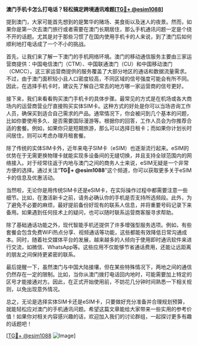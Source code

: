 **澳门手机卡怎么打电话？轻松搞定跨境通讯难题[[TG💪+ @esim1088](https://t.me/s/esim1088)]**

提到澳门，大家可能首先想到的是繁华的赌场、美食街以及迷人的夜景。然而，如果你是第一次去澳门旅行或者需要在澳门长期居住，那么手机通讯问题一定是个绕不开的话题。尤其是对于那些习惯了在国内使用手机卡的人来说，到了澳门后如何顺利地打电话成了一个不小的挑战。

首先，让我们来了解一下澳门的手机网络环境。澳门的移动通信服务主要由三家运营商提供：中国电信澳门（CTM）、中国联通澳门（CU）和中国移动澳门（CMCC）。这三家运营商提供的服务覆盖了大部分地区的通话和数据流量需求。不过，由于澳门面积较小且人口密度较高，不同区域的信号强度可能会有所不同。因此，在选择手机卡时，建议先了解自己常去的地方哪一家运营商的信号更好。

接下来，我们来看看购买澳门手机卡的具体步骤。最常见的方式是在机场或各大商场内的运营商营业厅直接购买实体SIM卡。这种方式的好处是你可以当场咨询工作人员，确保买到适合自己需求的产品。通常情况下，你会被问到几个基本的问题，比如你要使用多久、是否需要国际漫游等。根据你的回答，工作人员会为你推荐合适的套餐。例如，如果你只是短期旅游，那么可以选择日租卡；而如果你计划长时间居住，则可以考虑办理月租套餐。

除了传统的实体SIM卡外，近年来电子SIM卡（eSIM）也逐渐流行起来。eSIM的优势在于无需更换物理卡就能实现多设备间的无缝切换，并且支持全球范围内的网络接入。对于经常往返于内地与澳门之间的商务人士来说，eSIM无疑是一个非常方便的选择。通过关注“**TG💪+ @esim1088**”这个频道，你可以获取更多关于eSIM卡的信息及优惠活动。

当然啦，无论你是用传统SIM卡还是eSIM卡，在实际操作过程中都需要注意一些细节。比如，在激活新卡之前，请务必确认你的手机是否支持所选频段。此外，为了避免不必要的麻烦，最好提前备份好现有的联系人信息，并将重要号码记录下来备用。如果遇到任何技术上的疑问，也可以随时联系运营商客服寻求帮助。

除了基础通话功能之外，现代智能手机还提供了许多增强型服务选项。例如，有些套餐会包含免费WiFi热点分享、视频通话等功能，这些都能有效降低日常沟通成本。同时，随着社交媒体平台的发展，越来越多的人倾向于使用即时通讯软件来进行交流，如微信、WhatsApp等。这些应用不仅能够节省通话费用，还能让远距离的朋友之间保持更紧密的联系。

最后提醒一下，虽然澳门与中国大陆接壤，但在某些特殊情况下，两地之间的通信仍然存在一定的限制。比如，当你从澳门拨打电话回内地时，可能需要加上特定的区号才能接通对方。因此，在正式开始使用前，不妨花几分钟时间熟悉一下相关规则，以免出现意外情况。

总之，无论是选择实体SIM卡还是eSIM卡，只要做好充分准备并合理规划预算，就能轻松应对澳门的手机通讯问题。希望这篇文章能给大家带来一些实用的参考价值！如果你对相关内容感兴趣的话，欢迎加入我们的讨论群组，一起探讨更多有趣的话题吧！

[[TG💪+ @esim1088](https://t.me/s/esim1088) ![Image](https://i.postimg.cc/4NQfJmqS/Snipaste-2025-05-13-00-14-12.png)]